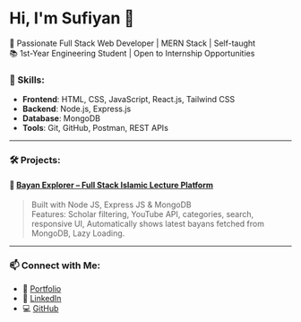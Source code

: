 # Hi, I'm Sufiyan 👋

🚀 Passionate Full Stack Web Developer | MERN Stack | Self-taught  
📚 1st-Year Engineering Student | Open to Internship Opportunities  

### 🔧 Skills:
- **Frontend**: HTML, CSS, JavaScript, React.js, Tailwind CSS  
- **Backend**: Node.js, Express.js  
- **Database**: MongoDB  
- **Tools**: Git, GitHub, Postman, REST APIs

---

### 🛠️ Projects:

#### 🔹 [Bayan Explorer – Full Stack Islamic Lecture Platform](https://your-live-link.com)
> Built with Node JS, Express JS & MongoDB  
> Features: Scholar filtering, YouTube API, categories, search, responsive UI,
>           Automatically shows latest bayans fetched from MongoDB, Lazy Loading.
---

### 📫 Connect with Me:
- 🔗 [Portfolio](https://your-portfolio.com)
- 💼 [LinkedIn](https://linkedin.com/in/sufiyan-tamboli-4064a7368)
- 💻 [GitHub](https://github.com/SUFIYAN-hub)

